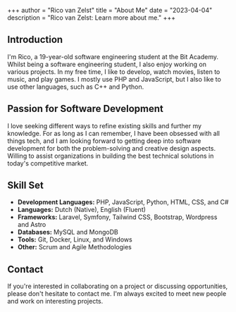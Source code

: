 +++
author = "Rico van Zelst"
title = "About Me"
date = "2023-04-04"
description = "Rico van Zelst: Learn more about me."
+++

## Introduction

I'm Rico, a 19-year-old software engineering student at the Bit Academy. Whilst being a software engineering student, I also enjoy working on various projects.
In my free time, I like to develop, watch movies, listen to music, and play games. I mostly use PHP and JavaScript, but I also like to use other languages, such as C++ and Python.


## Passion for Software Development

I love seeking different ways to refine existing skills and further my knowledge. For as long as I can remember, I have been obsessed with all things tech, and I am looking forward to getting deep into software development for both the problem-solving and creative design aspects.
Willing to assist organizations in building the best technical solutions in today's competitive market.



## Skill Set

- **Development Languages:** PHP, JavaScript, Python, HTML, CSS, and C#
- **Languages:** Dutch (Native), English (Fluent)
- **Frameworks:** Laravel, Symfony, Tailwind CSS, Bootstrap, Wordpress and Astro
- **Databases:** MySQL and MongoDB
- **Tools:** Git, Docker, Linux, and Windows
- **Other:** Scrum and Agile Methodologies


## Contact

If you're interested in collaborating on a project or discussing opportunities, please don't hesitate to contact me. I'm always excited to meet new people and work on interesting projects.




